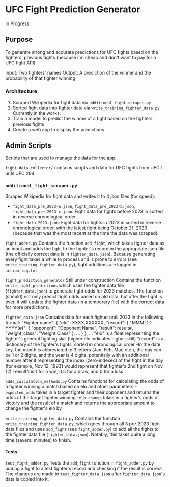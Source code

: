 # UFC Fight Prediction Generator
In Progress

## Purpose
To generate strong and accurate predictions for UFC fights based on the fighters' previous fights (because I'm cheap and don't want to pay for a UFC fight API)

Input: Two fighters' names
Output: A prediction of the winner and the probability of that fighter winning

### Architecture

1. Scraped Wikipedia for fight data via ```additional_fight_scraper.py```
2. Sorted fight data into fighter data via ```write_training_fighter_data.py```
Currently in the works:
3. Train a model to predict the winner of a fight based on the fighters' previous fights
4. Create a web app to display the predictions

## Admin Scripts
Scripts that are used to manage the data for the app.

`fight-data-collector/` contains scripts and data for UFC fights from UFC 1 until UFC 294
### `additional_fight_scraper.py`
Scrapes Wikipedia for fight data and writes it to 4 json files (for speed):
- `fight_data_pre_2023-a.json`, `fight_data_pre_2023-b.json`, `fight_data_pre_2023-c.json`: Fight data for fights before 2023 in sorted in reverse chronological order.
- `fight_data_2023.json`: Fight data for fights in 2023 in sorted in reverse chronological order, with the latest fight being October 21, 2023 (because that was the most recent at the time the data was scraped).

`fight_adder.py`
Contains the function `add_fight`, which takes fighter data as an input and adds the fight to the fighter's record in the appropriate json file (the officially correct data is in `fighter_data.json`).
Because generating every fight takes a while to process and is prone to errors (see `write_training_fighter_data.py`), fight additions are logged in `action_log.txt`.

`fight_prediction_generator`
Still under construction
Contains the function `write_fight_predictions` which uses the fighter data file (`fighter_data.json`) to generate fight odds for 2023 matches. The function (should) not only predict fight odds based on old data, but after the fight is over, it will update the fighter data (in a temporary file) with the correct data for more predictions.

`fighter_data.json`
Contains data for each fighter until 2023 in the following format:
"Fighter name": {
        "elo": XXXX.XXXXXX,
        "record": {
            "MMM DD, YYYY(#)": {
                "opponent": "Opponent Name",
                "result": result#,
                "weight_class": "Weight Class"
            },
            ...
        }
    },
    ...
"elo" is a float representing the fighter's general fighting skill (higher elo indicates higher skill)
"record" is a dictionary of the fighter's fights, sorted in chronological order
-In the date key, the month is abbreviated to 3 letters (Jan, Feb, Mar, etc.), the day can be 1 or 2 digits, and the year is 4 digits, potentially with an additional number after it representing the index (zero-indexed) of the fight in the day (for example, Nov 12, 19931 would represent that fighter's 2nd fight on Nov 12)
-result# is 1 for a win, 0.5 for a draw, and 0 for a loss

`odds_calculation_methods.py`
Contains functions for calculating the odds of a fighter winning a match based on elo and other parameters
-`expected_odds` takes in a target fighter and their opponent and returns the odds of the target fighter winning
-`elo_change` takes in a fighter's odds of victory and the result of a match and returns the appropriate amount to change the fighter's elo by

`write_training_fighter_data.py`
Contains the function `write_training_fighter_data.py`, which goes through all 3 pre-2023 fight data files and uses `add_fight` (see `fight_adder.py`) to add all the fights to the fighter data file (`fighter_data.json`).
Notably, this takes quite a long time (several minutes) to finish.

#### Tests
`test_fight_adder.py`
Tests the `add_fight` function in `fight_adder.py` by adding a fight to a test fighter's record and checking if the result is correct. The changes are made to `test_fighter_data.json` after `fighter_data.json`'s data is copied into it. 